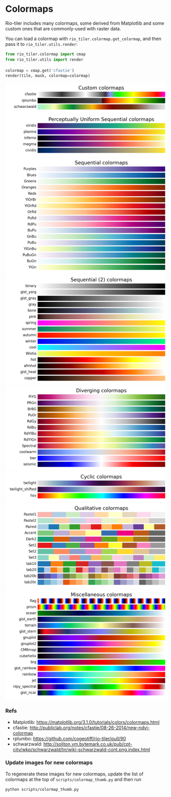 # Colormaps

Rio-tiler includes many colormaps, some derived from Matplotlib and some custom
ones that are commonly-used with raster data.

You can load a colormap with `rio_tiler.colormap.get_colormap`, and then pass it
to `rio_tiler.utils.render`:

```py
from rio_tiler.colormap import cmap
from rio_tiler.utils import render

colormap = cmap.get('cfastie')
render(tile, mask, colormap=colormap)
```

![](img/custom.png)
![](img/perceptually_uniform_sequential.png)
![](img/sequential.png)
![](img/sequential_(2).png)
![](img/diverging.png)
![](img/cyclic.png)
![](img/qualitative.png)
![](img/miscellaneous.png)

### Refs
- Matplotlib: https://matplotlib.org/3.1.0/tutorials/colors/colormaps.html
- cfastie: http://publiclab.org/notes/cfastie/08-26-2014/new-ndvi-colormap
- rplumbo: https://github.com/cogeotiff/rio-tiler/pull/90
- schwarzwald: http://soliton.vm.bytemark.co.uk/pub/cpt-city/wkp/schwarzwald/tn/wiki-schwarzwald-cont.png.index.html

### Update images for new colormaps

To regenerate these images for new colormaps, update the list of colormaps at
the top of `scripts/colormap_thumb.py` and then run

```bash
python scripts/colormap_thumb.py
```

